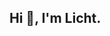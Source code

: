 ## Hi 👋, I'm Licht.

<!-- from https://github.com/anuraghazra/github-readme-stats -->

<!-- [![Licht's GitHub stats](https://github-readme-stats.vercel.app/api?username=ewigl&show_icons=true&rank_icon)](https://github.com/ewigl?tab=repositories) -->

<!-- hide html -->

<!-- [![Top Langs](https://github-readme-stats.vercel.app/api/top-langs/?username=ewigl&layout=compact)](https://github.com/ewigl?tab=repositories) -->
